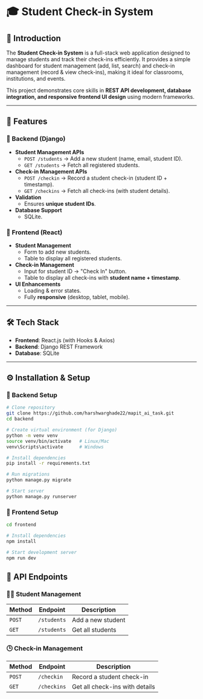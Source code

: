 # 🎓 Student Check-in System

## 📌 Introduction  
The **Student Check-in System** is a full-stack web application designed to manage students and track their check-ins efficiently. It provides a simple dashboard for student management (add, list, search) and check-in management (record & view check-ins), making it ideal for classrooms, institutions, and events.  

This project demonstrates core skills in **REST API development, database integration, and responsive frontend UI design** using modern frameworks.

---

## 🚀 Features  
### 🔹 Backend (Django)  
- **Student Management APIs**  
  - `POST /students` → Add a new student (name, email, student ID).  
  - `GET /students` → Fetch all registered students.  
- **Check-in Management APIs**  
  - `POST /checkin` → Record a student check-in (student ID + timestamp).  
  - `GET /checkins` → Fetch all check-ins (with student details).  
- **Validation**  
  - Ensures **unique student IDs**.  
- **Database Support**  
  - SQLite.  

### 🔹 Frontend (React)  
- **Student Management**  
  - Form to add new students.  
  - Table to display all registered students.  
- **Check-in Management**  
  - Input for student ID → "Check In" button.  
  - Table to display all check-ins with **student name + timestamp**.  
- **UI Enhancements**  
  - Loading & error states.  
  - Fully **responsive** (desktop, tablet, mobile).  


---

## 🛠️ Tech Stack  
- **Frontend**: React.js (with Hooks & Axios)  
- **Backend**: Django REST Framework
- **Database**: SQLite  


---

## ⚙️ Installation & Setup  

### 🔹 Backend Setup  
```bash
# Clone repository
git clone https://github.com/harshwarghade22/mapit_ai_task.git
cd backend

# Create virtual environment (for Django)
python -m venv venv
source venv/bin/activate   # Linux/Mac
venv\Scripts\activate      # Windows

# Install dependencies
pip install -r requirements.txt

# Run migrations
python manage.py migrate

# Start server
python manage.py runserver

```
### 🔹 Frontend Setup

```bash
cd frontend

# Install dependencies
npm install

# Start development server
npm run dev

```

## 📡 API Endpoints  

### 👩‍🎓 Student Management  
| Method | Endpoint        | Description           |
|--------|----------------|-----------------------|
| `POST` | `/students`    | Add a new student     |
| `GET`  | `/students`    | Get all students      |

### 🕒 Check-in Management  
| Method | Endpoint        | Description                    |
|--------|----------------|--------------------------------|
| `POST` | `/checkin`     | Record a student check-in       |
| `GET`  | `/checkins`    | Get all check-ins with details |


